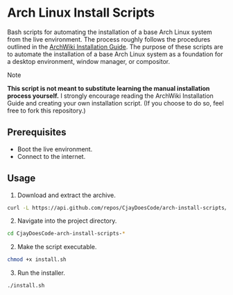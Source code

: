 # Arch Linux Install Scripts

Bash scripts for automating the installation of a base Arch Linux system from the live environment.
The process roughly follows the procedures outlined in the [ArchWiki Installation Guide](https://wiki.archlinux.org/title/Installation_guide).
The purpose of these scripts are to automate the installation of a base Arch Linux system as a foundation for a desktop environment, window manager, or compositor.

> [!NOTE]
> **This script is not meant to substitute learning the manual installation process yourself.**
> I strongly encourage reading the ArchWiki Installation Guide and creating your own installation script.
> (If you choose to do so, feel free to fork this repository.)

## Prerequisites

- Boot the live environment.
- Connect to the internet.

## Usage

1. Download and extract the archive.
```bash
curl -L https://api.github.com/repos/CjayDoesCode/arch-install-scripts/tarball/main | tar -xz
```

2. Navigate into the project directory.
```bash
cd CjayDoesCode-arch-install-scripts-*
```

2. Make the script executable.
```bash
chmod +x install.sh
```

3. Run the installer.
```bash
./install.sh
```
